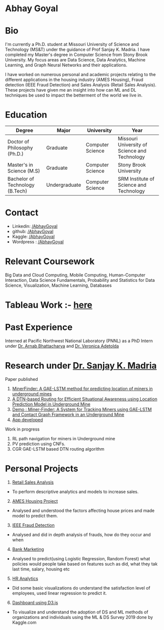 # Abhay Goyal
# Bio
I'm currently a Ph.D. student at Missouri University of Science and Technology (MS&T) under the guidance of Prof Sanjay K. Madria. I have completed my Master's degree in Computer Science from Stony Brook University. My focus areas are Data Science, Data Analytics, Machine Learning, and Graph Neural Networks and their applications.

I have worked on numerous personal and academic projects relating to the different applications in the housing industry (AMES Housing), Fraud detection (IEEE Fraud Detection) and Sales Analysis (Retail Sales Analysis). These projects have given me an insight into how can ML and DL techniques be used to impact the betterment of the world we live in.

# Education

Degree| Major   |University   | Year
|---|---|---|---|
Doctor of Philosophy (Ph.D.) | Graduate | Computer Science | Missouri University of Science and Technology | 2021-2025
Master's in Science (M.S) | Graduate |Computer Science   |Stony Brook University| 2019-2021
Bachelor of Technology (B.Tech) | Undergraduate |Computer Science   |SRM Institute of Science and Technology| 2015-19

# Contact
* Linkedin: [/AbhayGoyal](https://www.linkedin.com/in/abhay-goyal-at-work)
* github: [/AbhayGoyal](https://www.github.com/AbhayGoyal/)
* Kaggle: [/AbhayGoyal](https://www.kaggle.com/golion)
* Wordpress : [/AbhayGoyal](https://www.abhaygoyal.wordpress.com)

# Relevant Coursework
Big Data and Cloud Computing, Mobile Computing, Human-Computer Interaction, Data Science Fundamentals, Probability and Statistics for Data Science, Visualization, Machine Learning, Databases

# Tableau Work :- [here](https://public.tableau.com/profile/abhay2071#!/?newProfile=&activeTab=0)

# Past Experience 
Interned at Pacific Northwest National Laboratory (PNNL) as a PhD Intern under [Dr. Arnab Bhattacharya]() and [Dr. Veronica Adetolda]() 
  
# Research under [Dr. Sanjay K. Madria](https://web.mst.edu/cswebdb/about.html)
Paper published
1. [MinerFinder: A GAE-LSTM method for predicting location of miners in underground mines](https://dl.acm.org/doi/abs/10.1145/3557915.3561024)
2. [A DTN-based Routing for Efficient Situational Awareness using Location Prediction Model in Underground Mine](https://dl.acm.org/doi/abs/10.1145/3571306.3571439)
3. [Demo : Miner-Finder: A System for Tracking Miners using GAE-LSTM and Contact Graph Framework in an Underground Mine](https://dl.acm.org/doi/abs/10.1145/3616390.3618290)
4. [App developed](https://drive.google.com/file/d/1L9wq68fOX6wUJYon6hObCd9YDvM6riGn/view)
   
Work in progress
1. RL path navigation for miners in Underground mine
2. PV prediction using CNFs.
3. CGR GAE-LSTM based DTN routing algorithm
  

# Personal Projects
1. [Retail Sales Analysis](https://github.com/AbhayGoyal/Retail-Sales_Analysis)
  * To perform descriptive analytics and models to increase sales.
2. [AMES Housing Project](https://www.kaggle.com/golion/dsf-2/)
  * Analysed and understood the factors affecting house prices and made model to predict them.
3. [IEEE Fraud Detection](https://www.kaggle.com/golion/abhaygoyal-dsf)
  * Analysed and did in depth analysis of frauds, how do they occur and when
4. [Bank Marketing](https://github.com/AbhayGoyal/Bank_Marketing/)
  * Analysed to predict(using Logistic Regression, Random Forest) what policies would people take based on features such as did, what they tak last time, salary, housing etc
5. [HR Analytics](https://github.com/AbhayGoyal/HR-Analytics/)
  * Did some basic visualizations do understand the satisfaction level of employees, used linear regression to predict it.
6. [Dashboard using D3.js](https://github.com/AbhayGoyal/HR-Analytics/)
  * To visualize and understand the adoption of DS and ML methods of organizations and individuals using the ML & DS Survey 2019 
  done by Kaggle.com



  
